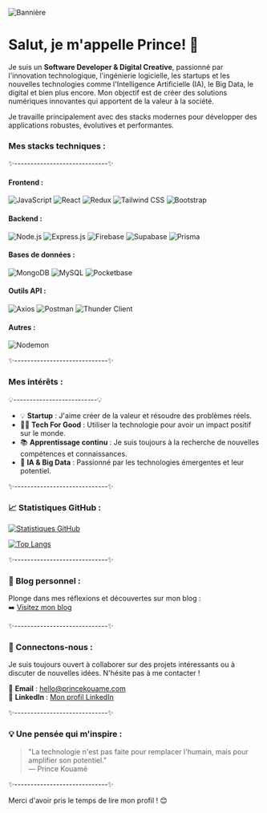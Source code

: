 ![Bannière]()

# Salut, je m'appelle **Prince**! 👋  

Je suis un **Software Developer & Digital Creative**, passionné par l'innovation technologique, l'ingénierie logicielle, les startups et les nouvelles technologies comme l'Intelligence Artificielle (IA), le Big Data, le digital et bien plus encore. Mon objectif est de créer des solutions numériques innovantes qui apportent de la valeur à la société.

Je travaille principalement avec des stacks modernes pour développer des applications robustes, évolutives et performantes.



### Mes stacks techniques :  
✨-----------------------------✨

#### Frontend :
![JavaScript](https://img.shields.io/badge/JavaScript-F7DF1E?style=for-the-badge&logo=javascript&logoColor=black)
![React](https://img.shields.io/badge/React-61DAFB?style=for-the-badge&logo=react&logoColor=white)
![Redux](https://img.shields.io/badge/Redux-764ABC?style=for-the-badge&logo=redux&logoColor=white)
![Tailwind CSS](https://img.shields.io/badge/Tailwind_CSS-38B2AC?style=for-the-badge&logo=tailwind-css&logoColor=white)
![Bootstrap](https://img.shields.io/badge/Bootstrap-7952B3?style=for-the-badge&logo=bootstrap&logoColor=white)

#### Backend :
![Node.js](https://img.shields.io/badge/Node.js-339933?style=for-the-badge&logo=nodedotjs&logoColor=white)
![Express.js](https://img.shields.io/badge/Express.js-000000?style=for-the-badge&logo=express&logoColor=white)
![Firebase](https://img.shields.io/badge/Firebase-FFCA28?style=for-the-badge&logo=firebase&logoColor=black)
![Supabase](https://img.shields.io/badge/Supabase-3ECF8E?style=for-the-badge&logo=supabase&logoColor=white)
![Prisma](https://img.shields.io/badge/Prisma-3982CE?style=for-the-badge&logo=prisma&logoColor=white)

#### Bases de données :
![MongoDB](https://img.shields.io/badge/MongoDB-4EA94B?style=for-the-badge&logo=mongodb&logoColor=white)
![MySQL](https://img.shields.io/badge/MySQL-4479A1?style=for-the-badge&logo=mysql&logoColor=white)
![Pocketbase](https://img.shields.io/badge/Pocketbase-000000?style=for-the-badge&logo=pocketbase&logoColor=white)

#### Outils API :
![Axios](https://img.shields.io/badge/Axios-5A29E4?style=for-the-badge&logo=axios&logoColor=white)
![Postman](https://img.shields.io/badge/Postman-FF6C37?style=for-the-badge&logo=postman&logoColor=white)
![Thunder Client](https://img.shields.io/badge/Thunder_Client-3EB8EF?style=for-the-badge&logo=thunderclient&logoColor=white)

#### Autres :
![Nodemon](https://img.shields.io/badge/Nodemon-76D04B?style=for-the-badge&logo=nodemon&logoColor=black)

✨-----------------------------✨

### Mes intérêts :  
💡--------------------------💡

- 💡 **Startup** : J'aime créer de la valeur et résoudre des problèmes réels.
- 👨‍💻 **Tech For Good** : Utiliser la technologie pour avoir un impact positif sur le monde.
- 📚 **Apprentissage continu** : Je suis toujours à la recherche de nouvelles compétences et connaissances.
- 🤖 **IA & Big Data** : Passionné par les technologies émergentes et leur potentiel.

✨-----------------------------✨

### 📈 Statistiques GitHub :  
[![Statistiques GitHub](https://github-readme-stats.vercel.app/api?username=kouame09&show_icons=true&theme=radical)](https://github.com/kouame09)

[![Top Langs](https://github-readme-stats.vercel.app/api/top-langs/?username=kouame09&layout=compact&theme=radical)](https://github.com/kouame09)

✨-----------------------------✨

### 📝 Blog personnel :  
Plonge dans mes réflexions et découvertes sur mon blog :  
➡️ [Visitez mon blog](https://www.princekouame.com/blog)

✨-----------------------------✨

### 🤝 Connectons-nous :  
Je suis toujours ouvert à collaborer sur des projets intéressants ou à discuter de nouvelles idées. N'hésite pas à me contacter !  

📧 **Email** : hello@princekouame.com  
🔗 **LinkedIn** : [Mon profil LinkedIn](https://www.linkedin.com/in/prince-kouame/)  

✨-----------------------------✨

### 💡 Une pensée qui m'inspire :  
> "La technologie n'est pas faite pour remplacer l'humain, mais pour amplifier son potentiel."  
> — Prince Kouamé

✨-----------------------------✨

Merci d'avoir pris le temps de lire mon profil ! 😊  
